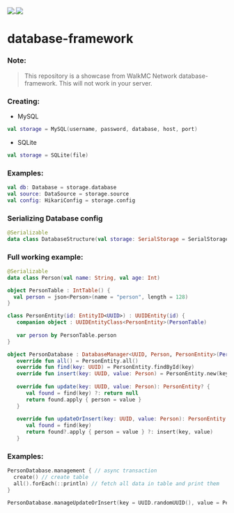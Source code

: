 <a href="https://github.com/uinnn/database-framework">
  <img align="center" src="https://img.shields.io/static/v1?style=for-the-badge&label=author&message=uinnn&color=informational"/>
</a>
<a href="https://github.com/uinnn/database-framework">
  <img align="center" src="https://img.shields.io/static/v1?style=for-the-badge&label=version&message=1.3.10&color=yellow"/>
</a>

# database-framework

### Note:
> This repository is a showcase from WalkMC Network database-framework.
> This will not work in your server.

### Creating:
* MySQL
```kt
val storage = MySQL(username, password, database, host, port)
```

* SQLite
```kt
val storage = SQLite(file)
```

### Examples:

```kt
val db: Database = storage.database
val source: DataSource = storage.source
val config: HikariConfig = storage.config
```

### Serializing Database config
```kt
@Serializable
data class DatabaseStructure(val storage: SerialStorage = SerialStorage())
```

### Full working example:
```kt
@Serializable
data class Person(val name: String, val age: Int)

object PersonTable : IntTable() {
  val person = json<Person>(name = "person", length = 128)
}

class PersonEntity(id: EntityID<UUID>) : UUIDEntity(id) {
   companion object : UUIDEntityClass<PersonEntity>(PersonTable)
   
   var person by PersonTable.person
}

object PersonDatabase : DatabaseManager<UUID, Person, PersonEntity>(PersonTable, storage.database) {
   override fun all() = PersonEntity.all()
   override fun find(key: UUID) = PersonEntity.findById(key)
   override fun insert(key: UUID, value: Person) = PersonEntity.new(key) { person = value }
   
   override fun update(key: UUID, value: Person): PersonEntity? {
      val found = find(key) ?: return null
      return found.apply { person = value }
   }
   
   override fun updateOrInsert(key: UUID, value: Person): PersonEntity {
      val found = find(key)
      return found?.apply { person = value } ?: insert(key, value)
   }
```

### Examples:
```kt
PersonDatabase.management { // async transaction
  create() // create table
  all().forEach(::println) // fetch all data in table and print them
}
```

```kt
PersonDatabase.manageUpdateOrInsert(key = UUID.randomUUID(), value = Person(name = "Carrara", age = 18)) // inserts or update the value
```









